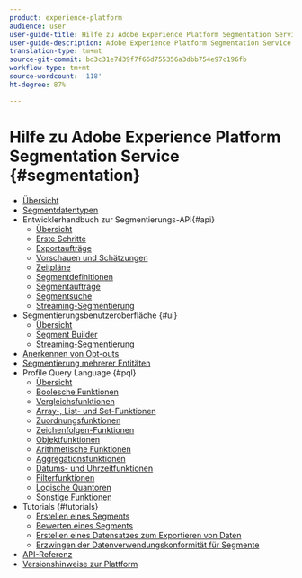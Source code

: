 ```yaml
---
product: experience-platform
audience: user
user-guide-title: Hilfe zu Adobe Experience Platform Segmentation Service
user-guide-description: Adobe Experience Platform Segmentation Service provides a user interface and RESTful API that allows you to build segments and generate audiences from your Real-time Customer Profile data. These segments are centrally configured and maintained on Platform, and are readily accessible by any Adobe application.
translation-type: tm+mt
source-git-commit: bd3c31e7d39f7f66d755356a3dbb754e97c196fb
workflow-type: tm+mt
source-wordcount: '118'
ht-degree: 87%

---
```



# Hilfe zu Adobe Experience Platform Segmentation Service {#segmentation}

- [Übersicht](home.md)
- [Segmentdatentypen](data-types.md)
- Entwicklerhandbuch zur Segmentierungs-API{#api}
   - [Übersicht](api/overview.md)
   - [Erste Schritte](api/getting-started.md)
   - [Exportaufträge](api/export-jobs.md)
   - [Vorschauen und Schätzungen](api/previews-and-estimates.md)
   - [Zeitpläne](api/schedules.md)
   - [Segmentdefinitionen](api/segment-definitions.md)
   - [Segmentaufträge](api/segment-jobs.md)
   - [Segmentsuche](api/segment-search.md)
   - [Streaming-Segmentierung](api/streaming-segmentation.md)
- Segmentierungsbenutzeroberfläche {#ui}
   - [Übersicht](ui/overview.md)
   - [Segment Builder](ui/segment-builder.md)
   - [Streaming-Segmentierung](ui/streaming-segmentation.md)
- [Anerkennen von Opt-outs](honoring-opt-outs.md)
- [Segmentierung mehrerer Entitäten](multi-entity-segmentation.md)
- Profile Query Language {#pql}
   - [Übersicht](pql/overview.md)
   - [Boolesche Funktionen](pql/boolean-functions.md)
   - [Vergleichsfunktionen](pql/comparison-functions.md)
   - [Array-, List- und Set-Funktionen](pql/array-functions.md)
   - [Zuordnungsfunktionen](pql/map-functions.md)
   - [Zeichenfolgen-Funktionen](pql/string-functions.md)
   - [Objektfunktionen](pql/object-functions.md)
   - [Arithmetische Funktionen](pql/arithmetic-functions.md)
   - [Aggregationsfunktionen](pql/aggregation-functions.md)
   - [Datums- und Uhrzeitfunktionen](pql/datetime-functions.md)
   - [Filterfunktionen](pql/filter-functions.md)
   - [Logische Quantoren](pql/logical-quantifiers.md)
   - [Sonstige Funktionen](pql/misc-functions.md)
- Tutorials {#tutorials}
   - [Erstellen eines Segments](tutorials/create-a-segment.md)
   - [Bewerten eines Segments](tutorials/evaluate-a-segment.md)
   - [Erstellen eines Datensatzes zum Exportieren von Daten](tutorials/create-dataset-export-segment.md)
   - [Erzwingen der Datenverwendungskonformität für Segmente](tutorials/governance.md)
- [API-Referenz](https://www.adobe.io/apis/experienceplatform/home/api-reference.html#!acpdr/swagger-specs/segmentation.yaml)
- [Versionshinweise zur Plattform](https://docs.adobe.com/content/help/de-DE/experience-platform/release-notes/latest.html)